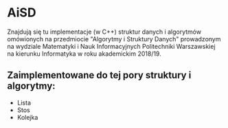# AiSD
Znajdują się tu implementacje (w C++) struktur danych i algorytmów omówionych na przedmiocie "Algorytmy i Struktury Danych" prowadzonym na wydziale Matematyki i Nauk Informacyjnych Politechniki Warszawskiej na kierunku Informatyka w roku akademickim 2018/19.
## Zaimplementowane do tej pory struktury i algorytmy:
* Lista
* Stos
* Kolejka
